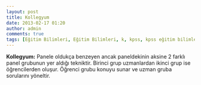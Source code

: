 ```yaml
---
layout: post
title: Kollegyum
date: 2013-02-17 01:20
author: admin
comments: true
tags: [Eğitim Bilimleri, Eğitim Bilimleri, k, kpss, kpss eğitim bilimleri, Kpss Sözlük]
---
```

<strong>Kollegyum:</strong> Panele oldukça benzeyen ancak paneldekinin aksine 2 farklı panel grubunun yer aldığı tekniktir. Birinci grup uzmanlardan ikinci grup ise öğrencilerden oluşur. Öğrenci grubu konuyu sunar ve uzman gruba sorularını yöneltir.
